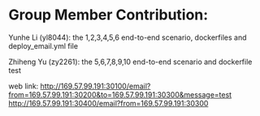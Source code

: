# Group Member Contribution:
Yunhe Li (yl8044): the 1,2,3,4,5,6 end-to-end scenario, dockerfiles and deploy_email.yml file

Zhiheng Yu (zy2261): the 5,6,7,8,9,10 end-to-end scenario and dockerfile test

web link: http://169.57.99.191:30100/email?from=169.57.99.191:30200&to=169.57.99.191:30300&message=test
                    http://169.57.99.191:30400/email?from=169.57.99.191:30300

